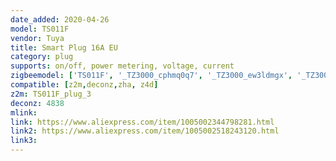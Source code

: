 ```yaml
---
date_added: 2020-04-26
model: TS011F
vendor: Tuya
title: Smart Plug 16A EU
category: plug
supports: on/off, power metering, voltage, current
zigbeemodel: ['TS011F', '_TZ3000_cphmq0q7', '_TZ3000_ew3ldmgx', '_TZ3000_dpo1ysak', '_TZ3000_gjnozsaz', '_TZ3000_ksw8qtmt', '_TZ3000_cehuw1lw']
compatible: [z2m,deconz,zha, z4d]
z2m: TS011F_plug_3
deconz: 4838
mlink: 
link: https://www.aliexpress.com/item/1005002344798281.html
link2: https://www.aliexpress.com/item/1005002518243120.html
link3: 
---
```

